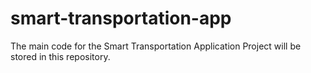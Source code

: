 # smart-transportation-app
The main code for the Smart Transportation Application Project will be stored in this repository.

